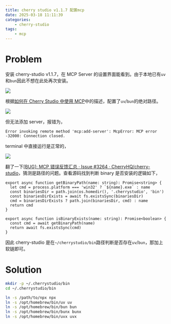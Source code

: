 ```yaml
---
title: cherry studio v1.1.7 配置mcp
date: 2025-03-18 11:11:39
categories:
    - cherry-studio
tags:
    - mcp
---
```


# Problem

安装 cherry-studio v1.1.7，在 MCP Server 的设置界面能看到。由于本地已有`uv`和`bun`因此不想在此处再次安装。

![](/images/2025/0abc4d171f93723038a1781cf228a51e_MD5.jpeg)

根据[如何在 Cherry Studio 中使用 MCP](https://vaayne.com/posts/2025/how-to-use-mcp-in-cherry-studio/)中的描述，配置了`uv`/`bun`的绝对路径。

![](/images/2025/82c7d39492238841c08c1c76f1c36f8c_MD5.jpeg)

但无法添加 server，报错为，

```
Error invoking remote method 'mcp:add-server': McpError: MCP error -32000: Connection closed.
```

terminal 中直接运行是正常的，

![](/images/2025/f6c1479fbe6a6ca493b3b3c752be8d00_MD5.jpeg)

翻了一下[\[BUG\]: MCP 错误反馈汇总 · Issue #3264 · CherryHQ/cherry-studio](https://github.com/CherryHQ/cherry-studio/issues/3264)，猜测是路径的问题。查看源码找到判断 binary 是否安装的逻辑如下，

```
export async function getBinaryPath(name: string): Promise<string> {
  let cmd = process.platform === 'win32' ? `${name}.exe` : name
  const binariesDir = path.join(os.homedir(), '.cherrystudio', 'bin')
  const binariesDirExists = await fs.existsSync(binariesDir)
  cmd = binariesDirExists ? path.join(binariesDir, cmd) : name
  return cmd
}

export async function isBinaryExists(name: string): Promise<boolean> {
  const cmd = await getBinaryPath(name)
  return await fs.existsSync(cmd)
}
```

因此 cherry-studio 是在`~/cherrystudio/bin`路径判断是否存在`uv`/`bun`，那加上软链即可。

# Solution

```bash
mkdir -p ~/.cherrystudio/bin
cd ~/.cherrystudio/bin

ln -s /path/to/npx npx
ln -s /opt/homebrew/bin/uv uv
ln -s /opt/homebrew/bin/bun bun
ln -s /opt/homebrew/bin/bunx bunx
ln -s /opt/homebrew/bin/uvx uvx
```
